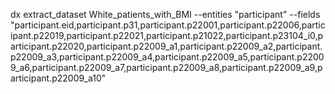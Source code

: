 dx extract_dataset White_patients_with_BMI --entities "participant" --fields "participant.eid,participant.p31,participant.p22001,participant.p22006,participant.p22019,participant.p22021,participant.p21022,participant.p23104_i0,participant.p22020,participant.p22009_a1,participant.p22009_a2,participant.p22009_a3,participant.p22009_a4,participant.p22009_a5,participant.p22009_a6,participant.p22009_a7,participant.p22009_a8,participant.p22009_a9,participant.p22009_a10"
